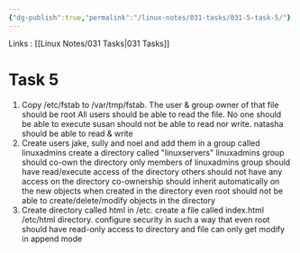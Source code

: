 ```yaml
---
{"dg-publish":true,"permalink":"/linux-notes/031-tasks/031-5-task-5/"}
---
```


Links : [[Linux Notes/031 Tasks\|031 Tasks]]

# Task 5

1. Copy /etc/fstab to /var/tmp/fstab. The user & group owner of that file should be root
	All users should be able to read the file. No one should be able to execute
	susan should not be able to read nor write. natasha should be able to read & write
2. Create users jake, sully and noel and add them in a group called linuxadmins
	create a directory called "linuxservers"
	linuxadmins group should co-own the directory
	only members of linuxadmins group should have read/execute access of the directory
	others should not have any access on the directory
	co-ownership should inherit automatically on the new objects when created in the directory
	even root should not be able to create/delete/modify objects in the directory
3. Create directory called html in /etc. create a file called index.html /etc/html directory.
	configure security in such a way that even root should have read-only access to directory and file can only get modify in append mode